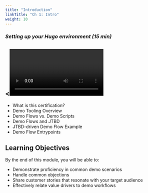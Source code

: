 ```yaml
---
title: "Introduction"
linkTitle: "Ch 1: Intro"
weight: 10
---
```


### ***Setting up your Hugo environment (15 min)***

## <<VIDEO>>
  - What is this certification? 
  - Demo Tooling Overview 
  - Demo Flows vs. Demo Scripts 
  - Demo Flows and JTBD 
  - JTBD-driven Demo Flow Example 
  - Demo Flow Entrypoints


## Learning Objectives
By the end of this module, you will be able to:
- Demonstrate proficiency in common demo scenarios
- Handle common objections
- Share customer stories that resonate with your target audience
- Effectively relate value drivers to demo workflows